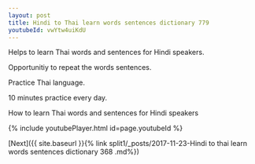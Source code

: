 ```yaml
---
layout: post
title: Hindi to Thai learn words sentences dictionary 779 
youtubeId: vwYtw4uiKdU
---
```

 
 
Helps to learn Thai words and sentences for Hindi speakers.

Opportunitiy to repeat the words sentences. 

Practice Thai language. 
 
10 minutes practice every day. 
 
How to learn Thai words and sentences for Hindi speakers 
 
{% include youtubePlayer.html id=page.youtubeId %}
 
 
[Next]({{ site.baseurl }}{% link  split1/_posts/2017-11-23-Hindi to thai learn words sentences dictionary 368 .md%})
 
